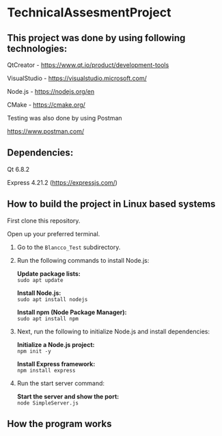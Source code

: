 # TechnicalAssesmentProject

## This project was done by using following technologies:

 QtCreator - https://www.qt.io/product/development-tools
 
 VisualStudio - https://visualstudio.microsoft.com/
 
 Node.js - https://nodejs.org/en
 
 CMake - https://cmake.org/

Testing was also done by using Postman

https://www.postman.com/

## Dependencies:
 Qt 6.8.2
 
 Express 4.21.2 (https://expressjs.com/)

## How to build the project in Linux based systems

First clone this repository.

Open up your preferred terminal.

1. Go to the `Blancco_Test` subdirectory.

2. Run the following commands to install Node.js:

   **Update package lists:**  
   `sudo apt update`<br>

   **Install Node.js:**  
   `sudo apt install nodejs`<br>

   **Install npm (Node Package Manager):**  
   `sudo apt install npm`<br>

4. Next, run the following to initialize Node.js and install dependencies:

   **Initialize a Node.js project:**  
   `npm init -y`<br>

   **Install Express framework:**  
   `npm install express`<br>

6. Run the start server command:

   **Start the server and show the port:**  
   `node SimpleServer.js`<br>

 ## How the program works
